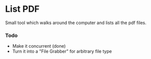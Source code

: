 # List PDF
Small tool which walks around the computer and lists all the pdf files.
<br>
### Todo
* Make it concurrent (done)
* Turn it into a "File Grabber" for arbitrary file type

